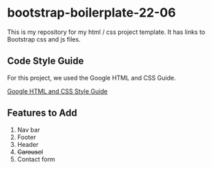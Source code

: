 # bootstrap-boilerplate-22-06

This is my repository for my html / css project template. It has links to Bootstrap css and js files.

## Code Style Guide

For this project, we used the Google HTML and CSS Guide.

[Google HTML and CSS Style Guide](https://google.github.io/styleguide/htmlcssguide.html)

## Features to Add 

1. Nav bar
2. Footer
3. Header
4. ~~Carousel~~
5. Contact form
